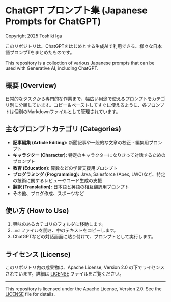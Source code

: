 # ChatGPT プロンプト集 (Japanese Prompts for ChatGPT)

Copyright 2025 Toshiki Iga

このリポジトリは、ChatGPTをはじめとする生成AIで利用できる、様々な日本語プロンプTをまとめたものです。

This repository is a collection of various Japanese prompts that can be used with Generative AI, including ChatGPT.

## 概要 (Overview)

日常的なタスクから専門的な作業まで、幅広い用途で使えるプロンプトをカテゴリ別に分類しています。コピー＆ペーストしてすぐに使えるように、各プロンプトは個別のMarkdownファイルとして管理されています。

## 主なプロンプトカテゴリ (Categories)

*   **記事編集 (Article Editing):** 新聞記事や一般的な文章の校正・編集用プロンプト
*   **キャラクター (Character):** 特定のキャラクターになりきって対話するためのプロンプト
*   **教育 (Education):** 算数などの学習支援用プロンプト
*   **プログラミング (Programming):** Java, Salesforce (Apex, LWC)など、特定の技術に関するレビューやコード生成の支援
*   **翻訳 (Translation):** 日本語と英語の相互翻訳用プロンプト
*   その他、ブログ作成、スポーツなど

## 使い方 (How to Use)

1.  興味のあるカテゴリのフォルダに移動します。
2.  `.md` ファイルを開き、中のテキストをコピーします。
3.  ChatGPTなどの対話画面に貼り付けて、プロンプトとして実行します。

## ライセンス (License)

このリポジトリ内の成果物は、Apache License, Version 2.0 の下でライセンスされています。詳細は [LICENSE](LICENSE) ファイルをご覧ください。

---

This repository is licensed under the Apache License, Version 2.0. See the [LICENSE](LICENSE) file for details.
